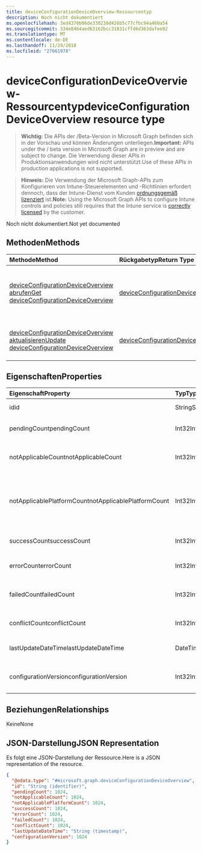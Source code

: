 ```yaml
---
title: deviceConfigurationDeviceOverview-Ressourcentyp
description: Noch nicht dokumentiert
ms.openlocfilehash: 3ed4370b06de330238d426b5c77cfbc94a460a54
ms.sourcegitcommit: 334e84b4aed63162bcc31831cffd6d363dafee02
ms.translationtype: MT
ms.contentlocale: de-DE
ms.lasthandoff: 11/29/2018
ms.locfileid: "27061978"
---
```

# <a name="deviceconfigurationdeviceoverview-resource-type"></a><span data-ttu-id="ac72a-103">deviceConfigurationDeviceOverview-Ressourcentyp</span><span class="sxs-lookup"><span data-stu-id="ac72a-103">deviceConfigurationDeviceOverview resource type</span></span>

> <span data-ttu-id="ac72a-104">**Wichtig:** Die APIs der /Beta-Version in Microsoft Graph befinden sich in der Vorschau und können Änderungen unterliegen.</span><span class="sxs-lookup"><span data-stu-id="ac72a-104">**Important:** APIs under the / beta version in Microsoft Graph are in preview and are subject to change.</span></span> <span data-ttu-id="ac72a-105">Die Verwendung dieser APIs in Produktionsanwendungen wird nicht unterstützt.</span><span class="sxs-lookup"><span data-stu-id="ac72a-105">Use of these APIs in production applications is not supported.</span></span>

> <span data-ttu-id="ac72a-106">**Hinweis:** Die Verwendung der Microsoft Graph-APIs zum Konfigurieren von Intune-Steuerelementen und -Richtlinien erfordert dennoch, dass der Intune-Dienst vom Kunden [ordnungsgemäß lizenziert](https://go.microsoft.com/fwlink/?linkid=839381) ist.</span><span class="sxs-lookup"><span data-stu-id="ac72a-106">**Note:** Using the Microsoft Graph APIs to configure Intune controls and policies still requires that the Intune service is [correctly licensed](https://go.microsoft.com/fwlink/?linkid=839381) by the customer.</span></span>

<span data-ttu-id="ac72a-107">Noch nicht dokumentiert.</span><span class="sxs-lookup"><span data-stu-id="ac72a-107">Not yet documented</span></span>
## <a name="methods"></a><span data-ttu-id="ac72a-108">Methoden</span><span class="sxs-lookup"><span data-stu-id="ac72a-108">Methods</span></span>
|<span data-ttu-id="ac72a-109">Methode</span><span class="sxs-lookup"><span data-stu-id="ac72a-109">Method</span></span>|<span data-ttu-id="ac72a-110">Rückgabetyp</span><span class="sxs-lookup"><span data-stu-id="ac72a-110">Return Type</span></span>|<span data-ttu-id="ac72a-111">Beschreibung</span><span class="sxs-lookup"><span data-stu-id="ac72a-111">Description</span></span>|
|:---|:---|:---|
|[<span data-ttu-id="ac72a-112">deviceConfigurationDeviceOverview abrufen</span><span class="sxs-lookup"><span data-stu-id="ac72a-112">Get deviceConfigurationDeviceOverview</span></span>](../api/intune-deviceconfig-deviceconfigurationdeviceoverview-get.md)|[<span data-ttu-id="ac72a-113">deviceConfigurationDeviceOverview</span><span class="sxs-lookup"><span data-stu-id="ac72a-113">deviceConfigurationDeviceOverview</span></span>](../resources/intune-deviceconfig-deviceconfigurationdeviceoverview.md)|<span data-ttu-id="ac72a-114">Lesen von Eigenschaften und Beziehungen des [deviceConfigurationDeviceOverview](../resources/intune-deviceconfig-deviceconfigurationdeviceoverview.md)-Objekts.</span><span class="sxs-lookup"><span data-stu-id="ac72a-114">Read properties and relationships of the [deviceConfigurationDeviceOverview](../resources/intune-deviceconfig-deviceconfigurationdeviceoverview.md) object.</span></span>|
|[<span data-ttu-id="ac72a-115">deviceConfigurationDeviceOverview aktualisieren</span><span class="sxs-lookup"><span data-stu-id="ac72a-115">Update deviceConfigurationDeviceOverview</span></span>](../api/intune-deviceconfig-deviceconfigurationdeviceoverview-update.md)|[<span data-ttu-id="ac72a-116">deviceConfigurationDeviceOverview</span><span class="sxs-lookup"><span data-stu-id="ac72a-116">deviceConfigurationDeviceOverview</span></span>](../resources/intune-deviceconfig-deviceconfigurationdeviceoverview.md)|<span data-ttu-id="ac72a-117">Aktualisieren der Eigenschaften eines [deviceConfigurationDeviceOverview](../resources/intune-deviceconfig-deviceconfigurationdeviceoverview.md)-Objekts.</span><span class="sxs-lookup"><span data-stu-id="ac72a-117">Update the properties of a [deviceConfigurationDeviceOverview](../resources/intune-deviceconfig-deviceconfigurationdeviceoverview.md) object.</span></span>|

## <a name="properties"></a><span data-ttu-id="ac72a-118">Eigenschaften</span><span class="sxs-lookup"><span data-stu-id="ac72a-118">Properties</span></span>
|<span data-ttu-id="ac72a-119">Eigenschaft</span><span class="sxs-lookup"><span data-stu-id="ac72a-119">Property</span></span>|<span data-ttu-id="ac72a-120">Typ</span><span class="sxs-lookup"><span data-stu-id="ac72a-120">Type</span></span>|<span data-ttu-id="ac72a-121">Beschreibung</span><span class="sxs-lookup"><span data-stu-id="ac72a-121">Description</span></span>|
|:---|:---|:---|
|<span data-ttu-id="ac72a-122">id</span><span class="sxs-lookup"><span data-stu-id="ac72a-122">id</span></span>|<span data-ttu-id="ac72a-123">String</span><span class="sxs-lookup"><span data-stu-id="ac72a-123">String</span></span>|<span data-ttu-id="ac72a-124">Schlüssel der Entität</span><span class="sxs-lookup"><span data-stu-id="ac72a-124">Key of the entity.</span></span>|
|<span data-ttu-id="ac72a-125">pendingCount</span><span class="sxs-lookup"><span data-stu-id="ac72a-125">pendingCount</span></span>|<span data-ttu-id="ac72a-126">Int32</span><span class="sxs-lookup"><span data-stu-id="ac72a-126">Int32</span></span>|<span data-ttu-id="ac72a-127">Anzahl der ausstehenden Geräte</span><span class="sxs-lookup"><span data-stu-id="ac72a-127">Number of pending devices</span></span>|
|<span data-ttu-id="ac72a-128">notApplicableCount</span><span class="sxs-lookup"><span data-stu-id="ac72a-128">notApplicableCount</span></span>|<span data-ttu-id="ac72a-129">Int32</span><span class="sxs-lookup"><span data-stu-id="ac72a-129">Int32</span></span>|<span data-ttu-id="ac72a-130">Anzahl der ausgenommenen Geräte</span><span class="sxs-lookup"><span data-stu-id="ac72a-130">Number of not applicable devices</span></span>|
|<span data-ttu-id="ac72a-131">notApplicablePlatformCount</span><span class="sxs-lookup"><span data-stu-id="ac72a-131">notApplicablePlatformCount</span></span>|<span data-ttu-id="ac72a-132">Int32</span><span class="sxs-lookup"><span data-stu-id="ac72a-132">Int32</span></span>|<span data-ttu-id="ac72a-133">Anzahl der Geräte, die aufgrund von Konflikt Plattform und Richtlinie nicht zutreffend</span><span class="sxs-lookup"><span data-stu-id="ac72a-133">Number of not applicable devices due to mismatch platform and policy</span></span>|
|<span data-ttu-id="ac72a-134">successCount</span><span class="sxs-lookup"><span data-stu-id="ac72a-134">successCount</span></span>|<span data-ttu-id="ac72a-135">Int32</span><span class="sxs-lookup"><span data-stu-id="ac72a-135">Int32</span></span>|<span data-ttu-id="ac72a-136">Anzahl der erfolgreichen Geräte</span><span class="sxs-lookup"><span data-stu-id="ac72a-136">Number of succeeded devices</span></span>|
|<span data-ttu-id="ac72a-137">errorCount</span><span class="sxs-lookup"><span data-stu-id="ac72a-137">errorCount</span></span>|<span data-ttu-id="ac72a-138">Int32</span><span class="sxs-lookup"><span data-stu-id="ac72a-138">Int32</span></span>|<span data-ttu-id="ac72a-139">Anzahl der fehlerhaften Geräte</span><span class="sxs-lookup"><span data-stu-id="ac72a-139">Number of error devices</span></span>|
|<span data-ttu-id="ac72a-140">failedCount</span><span class="sxs-lookup"><span data-stu-id="ac72a-140">failedCount</span></span>|<span data-ttu-id="ac72a-141">Int32</span><span class="sxs-lookup"><span data-stu-id="ac72a-141">Int32</span></span>|<span data-ttu-id="ac72a-142">Anzahl der fehlgeschlagenen Geräte</span><span class="sxs-lookup"><span data-stu-id="ac72a-142">Number of failed devices</span></span>|
|<span data-ttu-id="ac72a-143">conflictCount</span><span class="sxs-lookup"><span data-stu-id="ac72a-143">conflictCount</span></span>|<span data-ttu-id="ac72a-144">Int32</span><span class="sxs-lookup"><span data-stu-id="ac72a-144">Int32</span></span>|<span data-ttu-id="ac72a-145">Anzahl der Geräte in Konflikt</span><span class="sxs-lookup"><span data-stu-id="ac72a-145">Number of devices in conflict</span></span>|
|<span data-ttu-id="ac72a-146">lastUpdateDateTime</span><span class="sxs-lookup"><span data-stu-id="ac72a-146">lastUpdateDateTime</span></span>|<span data-ttu-id="ac72a-147">DateTimeOffset</span><span class="sxs-lookup"><span data-stu-id="ac72a-147">DateTimeOffset</span></span>|<span data-ttu-id="ac72a-148">Datum und Uhrzeit der letzten Aktualisierung</span><span class="sxs-lookup"><span data-stu-id="ac72a-148">Last update time</span></span>|
|<span data-ttu-id="ac72a-149">configurationVersion</span><span class="sxs-lookup"><span data-stu-id="ac72a-149">configurationVersion</span></span>|<span data-ttu-id="ac72a-150">Int32</span><span class="sxs-lookup"><span data-stu-id="ac72a-150">Int32</span></span>|<span data-ttu-id="ac72a-151">Version der Richtlinie für diese Übersicht</span><span class="sxs-lookup"><span data-stu-id="ac72a-151">Version of the policy for that overview</span></span>|

## <a name="relationships"></a><span data-ttu-id="ac72a-152">Beziehungen</span><span class="sxs-lookup"><span data-stu-id="ac72a-152">Relationships</span></span>
<span data-ttu-id="ac72a-153">Keine</span><span class="sxs-lookup"><span data-stu-id="ac72a-153">None</span></span>
## <a name="json-representation"></a><span data-ttu-id="ac72a-154">JSON-Darstellung</span><span class="sxs-lookup"><span data-stu-id="ac72a-154">JSON Representation</span></span>
<span data-ttu-id="ac72a-155">Es folgt eine JSON-Darstellung der Ressource.</span><span class="sxs-lookup"><span data-stu-id="ac72a-155">Here is a JSON representation of the resource.</span></span>
<!-- {
  "blockType": "resource",
  "keyProperty": "id",
  "@odata.type": "microsoft.graph.deviceConfigurationDeviceOverview"
}
-->
``` json
{
  "@odata.type": "#microsoft.graph.deviceConfigurationDeviceOverview",
  "id": "String (identifier)",
  "pendingCount": 1024,
  "notApplicableCount": 1024,
  "notApplicablePlatformCount": 1024,
  "successCount": 1024,
  "errorCount": 1024,
  "failedCount": 1024,
  "conflictCount": 1024,
  "lastUpdateDateTime": "String (timestamp)",
  "configurationVersion": 1024
}
```





